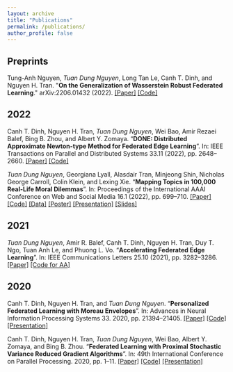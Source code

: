 ```yaml
---
layout: archive
title: "Publications"
permalink: /publications/
author_profile: false
---
```


## Preprints

Tung-Anh Nguyen, *Tuan Dung Nguyen*, Long Tan Le, Canh T. Dinh, and Nguyen H. Tran. "**On the Generalization of Wasserstein Robust Federated Learning**." arXiv:2206.01432 (2022). [[Paper]](https://arxiv.org/abs/2206.01432) [[Code]](https://github.com/dual-grp/WAFL)


## 2022

Canh T. Dinh, Nguyen H. Tran, *Tuan Dung Nguyen*, Wei Bao, Amir Rezaei Balef, Bing B. Zhou, and Albert Y. Zomaya. “**DONE: Distributed Approximate Newton-type Method for Federated Edge Learning**”. In: IEEE Transactions on Parallel and Distributed Systems 33.11 (2022), pp. 2648–2660. [[Paper]](https://doi.org/10.1109/TPDS.2022.3146253) [[Code]](https://github.com/CharlieDinh/DONE)

*Tuan Dung Nguyen*, Georgiana Lyall, Alasdair Tran, Minjeong Shin, Nicholas George Carroll, Colin Klein, and Lexing Xie. “**Mapping Topics in 100,000 Real-Life Moral Dilemmas**”. In: Proceedings of the International AAAI Conference on Web and Social Media 16.1 (2022), pp. 699–710. [[Paper]](https://ojs.aaai.org/index.php/ICWSM/article/view/19327) [[Code]](https://github.com/joshnguyen99/moral_dilemma_topics) [[Data]](https://doi.org/10.5281/zenodo.6791835) [[Poster]](https://joshnguyen.net/files/HMI_MoralDilemmasPoster.pdf) [[Presentation]](https://underline.io/lecture/50934-mapping-topics-in-100,000-real-life-moral-dilemmas) [[Slides]](https://joshnguyen.net/files/ICWSM22_MappingTopicsTalk_Long.pdf)

## 2021

*Tuan Dung Nguyen*, Amir R. Balef, Canh T. Dinh, Nguyen H. Tran, Duy T. Ngo, Tuan Anh Le, and Phuong L. Vo. “**Accelerating Federated Edge Learning**”. In: IEEE Communications Letters 25.10 (2021), pp. 3282–3286. [[Paper]](https://doi.org/10.1109/LCOMM.2021.3103536) [[Code for AA]](https://github.com/joshnguyen99/anderson_acceleration)

## 2020

Canh T. Dinh, Nguyen H. Tran, and *Tuan Dung Nguyen*. “**Personalized Federated Learning with Moreau Envelopes**”. In: Advances in Neural Information Processing Systems 33. 2020, pp. 21394–21405. [[Paper]](https://papers.nips.cc/paper/2020/hash/f4f1f13c8289ac1b1ee0ff176b56fc60-Abstract.html) [[Code]](https://github.com/CharlieDinh/pFedMe) [[Presentation]](https://slideslive.com/38937057/personalized-federated-learning-with-moreau-envelopes?ref=recommended)

Canh T. Dinh, Nguyen H. Tran, *Tuan Dung Nguyen*, Wei Bao, Albert Y. Zomaya, and Bing B. Zhou. “**Federated Learning with Proximal Stochastic Variance Reduced Gradient Algorithms**”. In: 49th International Conference on Parallel Processing. 2020, pp. 1–11. [[Paper]](https://dl.acm.org/doi/10.1145/3404397.3404457) [[Code]](https://github.com/CharlieDinh/FederatedLearningWithSVRG) [[Presentation]](https://www.youtube.com/watch?v=cXsFYcXF0KM)